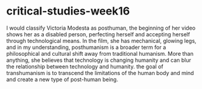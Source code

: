 # critical-studies-week16

I would classify Victoria Modesta as posthuman, the beginning of her video shows her as a disabled person, perfecting herself and accepting herself through
technological means. In the film, she has mechanical, glowing legs, and in my understanding, posthumanism is a broader term for a philosophical and 
cultural shift away from traditional humanism. More than anything, she believes that technology is changing humanity and can blur the relationship between
technology and humanity. the goal of transhumanism is to transcend the limitations of the human body and mind and create a new type of post-human being.
